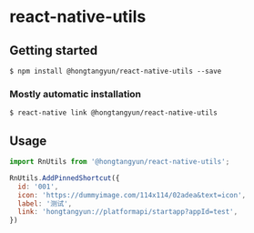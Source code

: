 # react-native-utils

## Getting started

`$ npm install @hongtangyun/react-native-utils --save`

### Mostly automatic installation

`$ react-native link @hongtangyun/react-native-utils`

## Usage
```javascript
import RnUtils from '@hongtangyun/react-native-utils';

RnUtils.AddPinnedShortcut({
  id: '001',
  icon: 'https://dummyimage.com/114x114/02adea&text=icon',
  label: '测试',
  link: 'hongtangyun://platformapi/startapp?appId=test',
})
```
